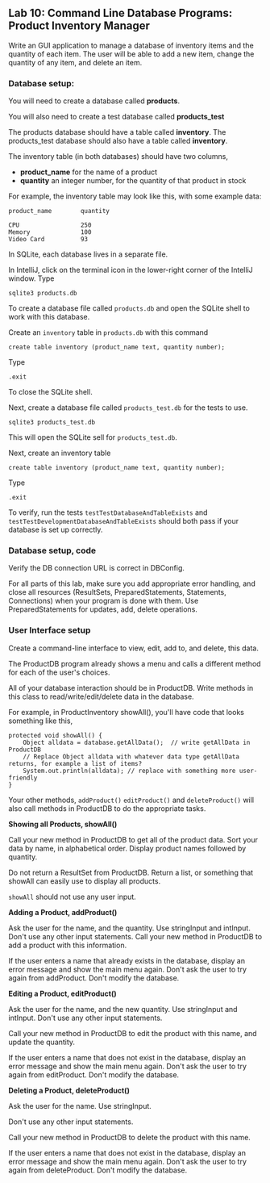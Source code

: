 ## Lab 10: Command Line Database Programs: Product Inventory Manager   

Write an GUI application to manage a database of inventory items and the quantity of each item.
The user will be able to add a new item, change the quantity of any item, and delete an item.

### Database setup:

You will need to create a database called **products**.

You will also need to create a test database called **products_test**

The products database should have a table called **inventory**.
The products_test database should also have a table called **inventory**.
 
The inventory table (in both databases) should have two columns, 

* **product_name** for the name of a product
* **quantity** an integer number, for the quantity of that product in stock

For example, the inventory table may look like this, with some example data:

```
product_name        quantity

CPU                 250
Memory              100
Video Card          93

```


In SQLite, each database lives in a separate file.

In IntelliJ, click on the terminal icon in the lower-right corner of the IntelliJ window.
Type 

```
sqlite3 products.db
```

To create a database file called `products.db` and open the SQLite shell to work with this database.

Create an `inventory` table in `products.db` with this command

```
create table inventory (product_name text, quantity number);
```

Type 

```
.exit
```

To close the SQLite shell. 

Next, create a database file called `products_test.db` for the tests to use.

```
sqlite3 products_test.db
```

This will open the SQLite sell for `products_test.db`. 

Next, create an inventory table 

```
create table inventory (product_name text, quantity number);
```

Type 

```
.exit
```

To verify, run the tests `testTestDatabaseAndTableExists` and `testTestDevelopmentDatabaseAndTableExists` should both pass if your database is set up correctly. 



### Database setup, code


Verify the DB connection URL is correct in DBConfig.

For all parts of this lab, make sure you add appropriate error handling, and close all resources (ResultSets, PreparedStatements, Statements, Connections) when your program is done with them. Use PreparedStatements for updates, add, delete operations. 


### User Interface setup

Create a command-line interface to view, edit, add to, and delete, this data. 

The ProductDB program already shows a menu and calls a different method for each of the user's choices.
 
 All of your database interaction should be in ProductDB. Write methods in this class to read/write/edit/delete data in the database.
 
 For example, in ProductInventory showAll(), you'll have code that looks something like this,
 
 ```
 protected void showAll() {
     Object alldata = database.getAllData();  // write getAllData in ProductDB
     // Replace Object alldata with whatever data type getAllData returns, for example a list of items? 
     System.out.println(alldata); // replace with something more user-friendly
 }
 ```
 
 Your other methods, `addProduct()`    `editProduct()` and `deleteProduct()` will also call methods in ProductDB to do the appropriate tasks.
 
  **Showing all Products, showAll()**
  
   Call your new method in ProductDB to get all of the product data. Sort your data by name, in alphabetical order.  Display product names followed by quantity.
   
   Do not return a ResultSet from ProductDB. Return a list, or something that showAll can easily use to display all products.
   
   `showAll` should not use any user input.
   
 
 **Adding a Product, addProduct()**
 
 Ask the user for the name, and the quantity. Use stringInput and intInput. 
 Don't use any other input statements.
 Call your new method in ProductDB to add a product with this information.
 
 If the user enters a name that already exists in the database, display an error message and show the main menu again. Don't ask the user to try again from addProduct. Don't modify the database.
 
 
 **Editing a Product, editProduct()**
 
 Ask the user for the name, and the new quantity.  Use stringInput and intInput. Don't use any other input statements.
 
  Call your new method in ProductDB to edit the product with this name, and update the quantity.
  
  If the user enters a name that does not exist in the database, display an error message and show the main menu again. Don't ask the user to try again from editProduct. Don't modify the database.
  

  **Deleting a Product, deleteProduct()**
  
  Ask the user for the name. Use stringInput. 
  
  Don't use any other input statements.
  
  Call your new method in ProductDB to delete the product with this name.
   
  If the user enters a name that does not exist in the database, display an error message and show the main menu again. Don't ask the user to try again from deleteProduct. Don't modify the database.

 
